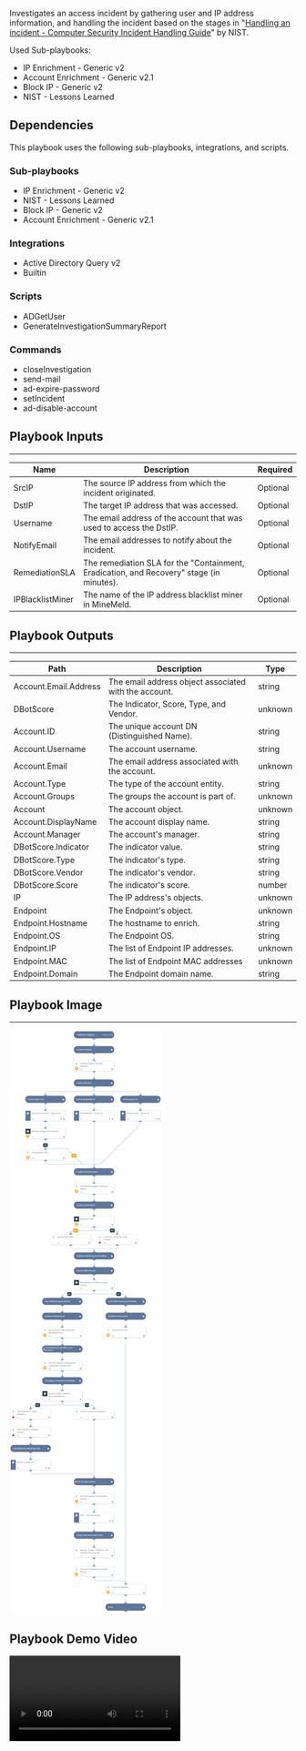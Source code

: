 Investigates an access incident by gathering user and IP address information, and handling the incident based on the stages in "[Handling an incident - Computer Security Incident Handling Guide](https://nvlpubs.nist.gov/nistpubs/SpecialPublications/NIST.SP.800-61r2.pdf)" by NIST.


Used Sub-playbooks:
- IP Enrichment - Generic v2
- Account Enrichment - Generic v2.1
- Block IP - Generic v2
- NIST - Lessons Learned

## Dependencies
This playbook uses the following sub-playbooks, integrations, and scripts.

### Sub-playbooks
* IP Enrichment - Generic v2
* NIST - Lessons Learned
* Block IP - Generic v2
* Account Enrichment - Generic v2.1

### Integrations
* Active Directory Query v2
* Builtin

### Scripts
* ADGetUser
* GenerateInvestigationSummaryReport

### Commands
* closeInvestigation
* send-mail
* ad-expire-password
* setIncident
* ad-disable-account

## Playbook Inputs
---

| **Name** | **Description** | **Required** |
| --- | --- | --- | 
| SrcIP | The source IP address from which the incident originated. |Optional |
| DstIP | The target IP address that was accessed. | Optional |
| Username | The email address of the account that was used to access the DstIP. | Optional |
| NotifyEmail | The email addresses to notify about the incident. | Optional |
| RemediationSLA | The remediation SLA for the "Containment, Eradication, and Recovery" stage (in minutes). | Optional |
| IPBlacklistMiner | The name of the IP address blacklist miner in MineMeld. | Optional |

## Playbook Outputs
---

| **Path** | **Description** | **Type** |
| --- | --- | --- |
| Account.Email.Address | The email address object associated with the account. | string |
| DBotScore | The Indicator, Score, Type, and Vendor. | unknown |
| Account.ID | The unique account DN (Distinguished Name). | string |
| Account.Username | The account username. | string |
| Account.Email | The email address associated with the account. | unknown |
| Account.Type | The type of the account entity. | string |
| Account.Groups | The groups the account is part of. | unknown |
| Account | The account object. | unknown |
| Account.DisplayName | The account display name. | string |
| Account.Manager | The account's manager. | string |
| DBotScore.Indicator | The indicator value. | string |
| DBotScore.Type | The indicator's type. | string |
| DBotScore.Vendor | The indicator's vendor. | string |
| DBotScore.Score | The indicator's score. | number |
| IP | The IP address's objects. | unknown |
| Endpoint | The Endpoint's object. | unknown |
| Endpoint.Hostname | The hostname to enrich. | string |
| Endpoint.OS | The Endpoint OS. | string |
| Endpoint.IP | The list of Endpoint IP addresses. | unknown |
| Endpoint.MAC | The list of Endpoint MAC addresses | unknown |
| Endpoint.Domain | The Endpoint domain name. | string |

## Playbook Image
---
![NIST_Access_Investigation_Generic](https://raw.githubusercontent.com/demisto/content/1bdd5229392bd86f0cc58265a24df23ee3f7e662/docs/images/playbooks/Access_Investigation_Generic_NIST.png)

## Playbook Demo Video
<video controls>
    <source src="https://github.com/demisto/content/raw/6184bdcf6e2f5ed3429dc07ddf7fe6d67a5565f7/Packs/NIST/doc_files/NIST-Demo.mp4"
            type="video/mp4"/>
    Sorry, your browser doesn't support embedded videos. You can download the video at: https://github.com/demisto/content/raw/6184bdcf6e2f5ed3429dc07ddf7fe6d67a5565f7/Packs/NIST/doc_files/NIST-Demo.mp4
</video>